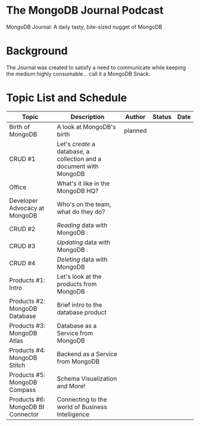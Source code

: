 # The MongoDB Journal Podcast
MongoDB Journal: A daily tasty, bite-sized nugget of MongoDB 

# Background
The Journal was created to satisfy a need to communicate while keeping the medium highly consumable... call it a MongoDB Snack.

# Topic List and Schedule

| Topic | Description | Author | Status | Date | 
| --- | --- | --- | --- | --- |
| Birth of MongoDB | A look at MongoDB's birth | planned |  | | |
| CRUD #1 | Let's *create* a database, a collection and a document with MongoDB | | | |
| Office | What's it like in the MongoDB HQ? |  |  |
| Developer Advocacy at MongoDB | Who's on the team, what do they do? | | | |
| CRUD #2 | *Reading* data with MongoDB | | |  |
| CRUD #3 | *Updating* data with MongoDB | | |  |
| CRUD #4 | *Deleting* data with MongoDB | | | |
| Products #1: Intro | Let's look at the products from MongoDB | | | |
| Products #2: MongoDB Database | Brief intro to the database product | | | |
| Products #3: MongoDB Atlas | Database as a Service from MongoDB | | | |
| Products #4: MongoDB Stitch | Backend as a Service from MongoDB | | | |
| Products #5: MongoDB Compass | Schema Visualization and More! | | | |
| Products #6: MongoDB BI Connector | Connecting to the world of Business Intelligence | | | |
